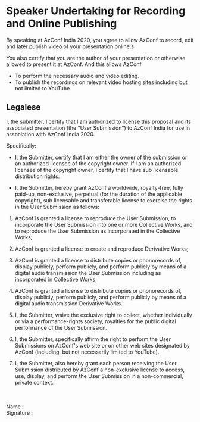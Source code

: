 # Speaker Undertaking for Recording and Online Publishing

By speaking at AzConf India 2020, you agree to allow AzConf to record, edit and later publish video of your presentation online.s

You also certify that you are the author of your presentation or otherwise allowed to present it at AzConf. And this allows AzConf

- To perform the necessary audio and video editing.
- To publish the recordings on relevant video hosting sites including but not limited to YouTube.

## Legalese

I, the submitter, I certify that I am authorized to license this proposal and its associated presentation (the "User Submission") to AzConf India for use in association with AzConf India 2020.

Specifically:

- I, the Submitter, certify that I am either the owner of the submission or an authorized licensee of the copyright owner. If I am an authorized licensee of the copyright owner, I certify that I have sub licensable distribution rights.

- I, the Submitter, hereby grant AzConf a worldwide, royalty-free, fully paid-up, non-exclusive, perpetual (for the duration of the applicable
copyright), sub licensable and transferable license to exercise the rights in the User Submission as follows:

1. AzConf is granted a license to reproduce the User Submission, to incorporate the User Submission into one or more Collective Works, and to reproduce the User Submission as incorporated in the Collective Works;

2. AzConf is granted a license to create and reproduce Derivative Works;

3. AzConf is granted a license to distribute copies or phonorecords of, display publicly, perform publicly, and perform publicly by means of a digital audio transmission the  User Submission including as incorporated in Collective Works;

4. AzConf is granted a license to distribute copies or phonorecords of, display publicly, perform publicly, and  perform publicly by means of a digital audio transmission Derivative Works.

5. I, the Submitter, waive the exclusive right to collect, whether individually or via a performance-rights society, royalties for the public digital performance of the User Submission.

6. I, the Submitter, specifically affirm the right to perform the User Submissions on AzConf's web site or on other web sites
designated by AzConf (including, but not necessarily limited to YouTube).

7. I, the Submitter, also hereby grant each person receiving the User Submission distributed by AzConf a non-exclusive license to
access, use, display, and perform the User Submission in a non-commercial, private context.
  
<br/>
<br/>
Name :
<br/>
Signature :